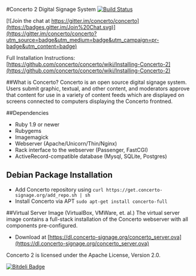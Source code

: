 #Concerto 2 Digital Signage System [![Build Status](https://travis-ci.org/concerto/concerto.png?branch=master)](https://travis-ci.org/concerto/concerto)

[![Join the chat at https://gitter.im/concerto/concerto](https://badges.gitter.im/Join%20Chat.svg)](https://gitter.im/concerto/concerto?utm_source=badge&utm_medium=badge&utm_campaign=pr-badge&utm_content=badge)

Full Installation Instructions: [https://github.com/concerto/concerto/wiki/Installing-Concerto-2](https://github.com/concerto/concerto/wiki/Installing-Concerto-2)

##What is Concerto?
Concerto is an open source digital signage system. Users submit graphic, textual, and other content, and moderators approve that content for use in a variety of content feeds which are displayed on screens connected to computers displaying the Concerto frontned.

##Dependencies
* Ruby 1.9 or newer
* Rubygems
* Imagemagick
* Webserver (Apache/Unicorn/Thin/Nginx)
* Rack interface to the webserver (Passenger, FastCGI)
* ActiveRecord-compatible database (Mysql, SQLite, Postgres)

## Debian Package Installation
* Add Concerto repository using ```curl https://get.concerto-signage.org/add_repo.sh | sh```
* Install Concerto via APT ```sudo apt-get install concerto-full```
    
##Virtual Server Image (VirtualBox, VMWare, et. al.)
The virtual server image contains a full-stack installation of the Concerto webserver with all components pre-configured.

* Download at [https://dl.concerto-signage.org/concerto_server.ova](https://dl.concerto-signage.org/concerto_server.ova)

Concerto 2 is licensed under the Apache License, Version 2.0.

[![Bitdeli Badge](https://d2weczhvl823v0.cloudfront.net/concerto/concerto/trend.png)](https://bitdeli.com/free "Bitdeli Badge")

